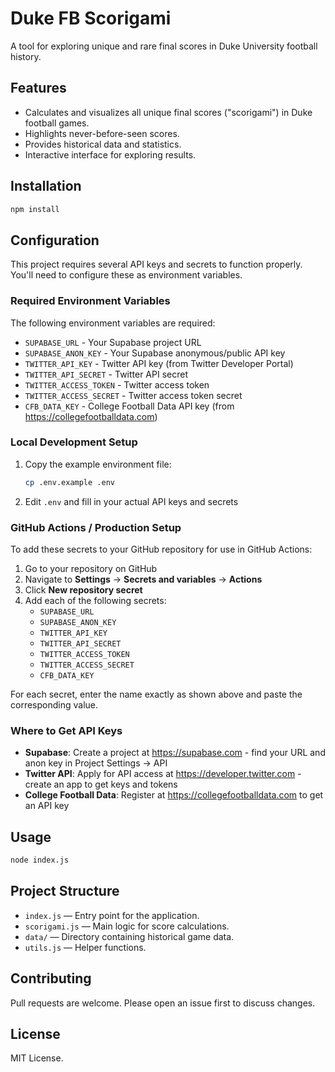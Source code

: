 # Duke FB Scorigami

A tool for exploring unique and rare final scores in Duke University football history.

## Features

- Calculates and visualizes all unique final scores ("scorigami") in Duke football games.
- Highlights never-before-seen scores.
- Provides historical data and statistics.
- Interactive interface for exploring results.

## Installation

```bash
npm install
```

## Configuration

This project requires several API keys and secrets to function properly. You'll need to configure these as environment variables.

### Required Environment Variables

The following environment variables are required:

- `SUPABASE_URL` - Your Supabase project URL
- `SUPABASE_ANON_KEY` - Your Supabase anonymous/public API key
- `TWITTER_API_KEY` - Twitter API key (from Twitter Developer Portal)
- `TWITTER_API_SECRET` - Twitter API secret
- `TWITTER_ACCESS_TOKEN` - Twitter access token
- `TWITTER_ACCESS_SECRET` - Twitter access token secret
- `CFB_DATA_KEY` - College Football Data API key (from https://collegefootballdata.com)

### Local Development Setup

1. Copy the example environment file:
   ```bash
   cp .env.example .env
   ```

2. Edit `.env` and fill in your actual API keys and secrets

### GitHub Actions / Production Setup

To add these secrets to your GitHub repository for use in GitHub Actions:

1. Go to your repository on GitHub
2. Navigate to **Settings** → **Secrets and variables** → **Actions**
3. Click **New repository secret**
4. Add each of the following secrets:
   - `SUPABASE_URL`
   - `SUPABASE_ANON_KEY`
   - `TWITTER_API_KEY`
   - `TWITTER_API_SECRET`
   - `TWITTER_ACCESS_TOKEN`
   - `TWITTER_ACCESS_SECRET`
   - `CFB_DATA_KEY`

For each secret, enter the name exactly as shown above and paste the corresponding value.

### Where to Get API Keys

- **Supabase**: Create a project at https://supabase.com - find your URL and anon key in Project Settings → API
- **Twitter API**: Apply for API access at https://developer.twitter.com - create an app to get keys and tokens
- **College Football Data**: Register at https://collegefootballdata.com to get an API key

## Usage

```bash
node index.js
```

## Project Structure

- `index.js` — Entry point for the application.
- `scorigami.js` — Main logic for score calculations.
- `data/` — Directory containing historical game data.
- `utils.js` — Helper functions.

## Contributing

Pull requests are welcome. Please open an issue first to discuss changes.

## License

MIT License.